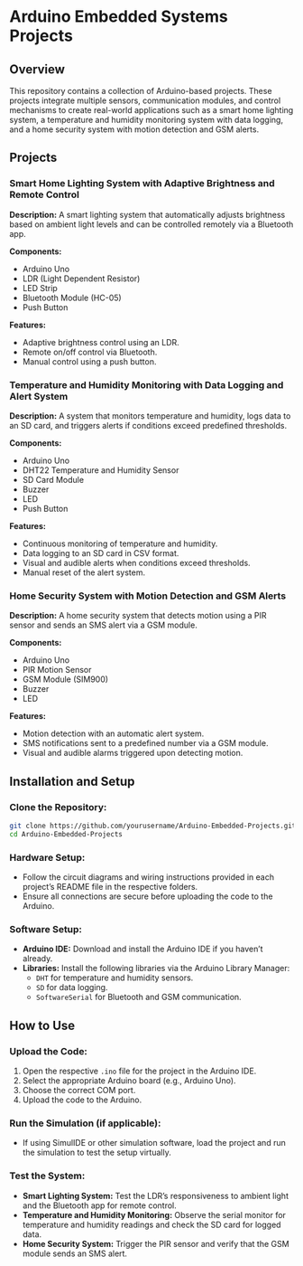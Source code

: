 # Arduino Embedded Systems Projects

## Overview
This repository contains a collection of
Arduino-based projects. These projects integrate multiple sensors, communication modules, and control mechanisms to create real-world applications such as a smart home lighting system, a temperature and humidity monitoring system with data logging, and a home security system with motion detection and GSM alerts.

## Projects

### Smart Home Lighting System with Adaptive Brightness and Remote Control

**Description:** A smart lighting system that automatically adjusts brightness based on ambient light levels and can be controlled remotely via a Bluetooth app.

**Components:**
- Arduino Uno
- LDR (Light Dependent Resistor)
- LED Strip
- Bluetooth Module (HC-05)
- Push Button

**Features:**
- Adaptive brightness control using an LDR.
- Remote on/off control via Bluetooth.
- Manual control using a push button.

### Temperature and Humidity Monitoring with Data Logging and Alert System

**Description:** A system that monitors temperature and humidity, logs data to an SD card, and triggers alerts if conditions exceed predefined thresholds.

**Components:**
- Arduino Uno
- DHT22 Temperature and Humidity Sensor
- SD Card Module
- Buzzer
- LED
- Push Button

**Features:**
- Continuous monitoring of temperature and humidity.
- Data logging to an SD card in CSV format.
- Visual and audible alerts when conditions exceed thresholds.
- Manual reset of the alert system.

### Home Security System with Motion Detection and GSM Alerts

**Description:** A home security system that detects motion using a PIR sensor and sends an SMS alert via a GSM module.

**Components:**
- Arduino Uno
- PIR Motion Sensor
- GSM Module (SIM900)
- Buzzer
- LED

**Features:**
- Motion detection with an automatic alert system.
- SMS notifications sent to a predefined number via a GSM module.
- Visual and audible alarms triggered upon detecting motion.

## Installation and Setup

### Clone the Repository:
```bash
git clone https://github.com/yourusername/Arduino-Embedded-Projects.git
cd Arduino-Embedded-Projects
```
### Hardware Setup:
- Follow the circuit diagrams and wiring instructions provided in each project’s README file in the respective folders.
- Ensure all connections are secure before uploading the code to the Arduino.

### Software Setup:
- **Arduino IDE:** Download and install the Arduino IDE if you haven’t already.
- **Libraries:** Install the following libraries via the Arduino Library Manager:
    - `DHT` for temperature and humidity sensors.
    - `SD` for data logging.
    - `SoftwareSerial` for Bluetooth and GSM communication.

## How to Use

### Upload the Code:
1. Open the respective `.ino` file for the project in the Arduino IDE.
2. Select the appropriate Arduino board (e.g., Arduino Uno).
3. Choose the correct COM port.
4. Upload the code to the Arduino.

### Run the Simulation (if applicable):
- If using SimulIDE or other simulation software, load the project and run the simulation to test the setup virtually.

### Test the System:
- **Smart Lighting System:** Test the LDR’s responsiveness to ambient light and the Bluetooth app for remote control.
- **Temperature and Humidity Monitoring:** Observe the serial monitor for temperature and humidity readings and check the SD card for logged data.
- **Home Security System:** Trigger the PIR sensor and verify that the GSM module sends an SMS alert.

